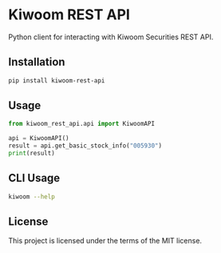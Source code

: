 # Kiwoom REST API

Python client for interacting with Kiwoom Securities REST API.

## Installation

```bash
pip install kiwoom-rest-api
```

## Usage

```python
from kiwoom_rest_api.api import KiwoomAPI

api = KiwoomAPI()
result = api.get_basic_stock_info("005930")
print(result)
```

## CLI Usage

```bash
kiwoom --help
```

## License

This project is licensed under the terms of the MIT license.
